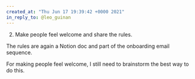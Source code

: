 ```yaml
---
created_at: "Thu Jun 17 19:39:42 +0000 2021"
in_reply_to: @leo_guinan
---
```


2. Make people feel welcome and share the rules.

The rules are again a Notion doc and part of the onboarding email sequence. 

For making people feel welcome, I still need to brainstorm the best way to do this.